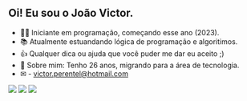 ## Oi! Eu sou o João Victor.

- 👨‍💻 Iniciante em programação, começando esse ano (2023).
- 📚 Atualmente estuandando lógica de programação e algoritimos.
- 👍 Qualquer dica ou ajuda que você puder me dar eu aceito ;)
- 💬 Sobre mim: Tenho 26 anos, migrando para a área de tecnologia.
- ✉ - victor.perentel@hotmail.com

<div>
  <a href="https://instagram.com/jvperentel" target="_blank"><img src="https://img.shields.io/badge/-Instagram-%23E4405F?style=for-the-badge&logo=instagram&logoColor=white" target="_blank"></a>
  <a href = "mailto:victor.perentel@hotmail.com"><img src="https://img.shields.io/badge/-Gmail-%23333?style=for-the-badge&logo=gmail&logoColor=white" target="_blank"></a>
  <a href="https://www.linkedin.com/in/joão-victor-perentel-a75030186" target="_blank"><img src="https://img.shields.io/badge/-LinkedIn-%230077B5?style=for-the-badge&logo=linkedin&logoColor=white" target="_blank"></a>
</div>
